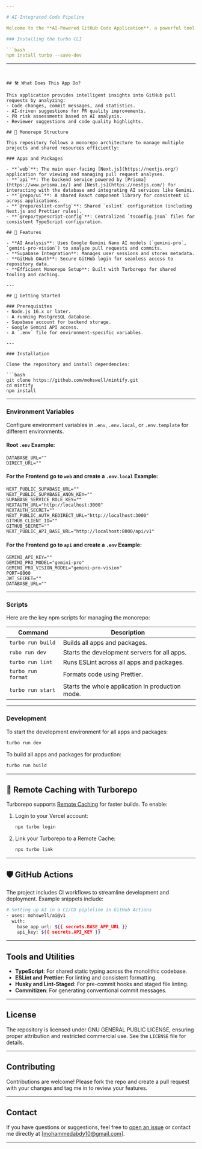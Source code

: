 ```yaml
---

# AI-Integrated Code Pipeline  

Welcome to the **AI-Powered GitHub Code Application**, a powerful tool designed to leverage AI capabilities for analyzing pull requests, commits, and repository data. This monorepo uses [Turborepo](https://turbo.build/repo) for an efficient and scalable monolithic development.

### Installing the turbo CLI

```bash
npm install turbo --save-dev
```

---
```


## 🛠️ What Does This App Do?

This application provides intelligent insights into GitHub pull requests by analyzing:
- Code changes, commit messages, and statistics.
- AI-driven suggestions for PR quality improvements.
- PR risk assessments based on AI analysis.
- Reviewer suggestions and code quality highlights.

## 📂 Monorepo Structure

This repository follows a monorepo architecture to manage multiple projects and shared resources efficiently:

### Apps and Packages

- **`web`**: The main user-facing [Next.js](https://nextjs.org/) application for viewing and managing pull request analyses.
- **`api`**: The backend service powered by [Prisma](https://www.prisma.io/) and [Nest.js](https://nestjs.com/) for interacting with the database and integrating AI services like Gemini.
- **`@repo/ui`**: A shared React component library for consistent UI across applications.
- **`@repo/eslint-config`**: Shared `eslint` configuration (including Next.js and Prettier rules).
- **`@repo/typescript-config`**: Centralized `tsconfig.json` files for consistent TypeScript configuration.

## 🌟 Features

- **AI Analysis**: Uses Google Gemini Nano AI models (`gemini-pro`, `gemini-pro-vision`) to analyze pull requests and commits.
- **Supabase Integration**: Manages user sessions and stores metadata.
- **GitHub OAuth**: Secure GitHub login for seamless access to repository data.
- **Efficient Monorepo Setup**: Built with Turborepo for shared tooling and caching.

---

## 🚀 Getting Started

### Prerequisites
- Node.js 16.x or later.
- A running PostgreSQL database.
- Supabase account for backend storage.
- Google Gemini API access.
- A `.env` file for environment-specific variables.

---

### Installation

Clone the repository and install dependencies:

```bash
git clone https://github.com/mohswell/mintify.git
cd mintify
npm install
```

---

### Environment Variables

Configure environment variables in `.env`, `.env.local`, or `.env.template` for different environments.

#### Root `.env` Example:
```env
DATABASE_URL=""
DIRECT_URL=""
```

#### For the Frontend go to `web` and create a `.env.local` Example:
```env
NEXT_PUBLIC_SUPABASE_URL=""
NEXT_PUBLIC_SUPABASE_ANON_KEY=""
SUPABASE_SERVICE_ROLE_KEY=""
NEXTAUTH_URL="http://localhost:3000"
NEXTAUTH_SECRET=""
NEXT_PUBLIC_AUTH_REDIRECT_URL="http://localhost:3000"
GITHUB_CLIENT_ID=""
GITHUB_SECRET=""
NEXT_PUBLIC_API_BASE_URL="http://localhost:8000/api/v1"
```

#### For the Frontend go to `api` and create a `.env` Example:
```env
GEMINI_API_KEY=""
GEMINI_PRO_MODEL="gemini-pro"
GEMINI_PRO_VISION_MODEL="gemini-pro-vision"
PORT=8000
JWT_SECRET=""
DATABASE_URL=""
```

---

### Scripts

Here are the key npm scripts for managing the monorepo:

| Command           | Description                                              |
|-----------------  |----------------------------------------------------------|
| `turbo run build` | Builds all apps and packages.                            |
| `rubo run dev`    | Starts the development servers for all apps.             |
| `turbo run lint`  | Runs ESLint across all apps and packages.                |
| `turbo run format`| Formats code using Prettier.                             |
| `turbo run start` | Starts the whole application in production mode.         |

---

### Development

To start the development environment for all apps and packages:

```bash
turbo run dev
```

To build all apps and packages for production:

```bash
turbo run build
```

---

## 🧩 Remote Caching with Turborepo

Turborepo supports [Remote Caching](https://turbo.build/repo/docs/core-concepts/remote-caching) for faster builds. To enable:

1. Login to your Vercel account:
   ```bash
   npx turbo login
   ```

2. Link your Turborepo to a Remote Cache:
   ```bash
   npx turbo link
   ```

---

## 🛡️ GitHub Actions

The project includes CI workflows to streamline development and deployment. Example snippets include:

```bash
# Setting up AI in a CI/CD pipleline in GitHub Actions
- uses: mohswell/ai@v1
  with:
    base_app_url: ${{ secrets.BASE_APP_URL }}
    api_key: ${{ secrets.API_KEY }}
```

---

## Tools and Utilities

- **TypeScript**: For shared static typing across the monolithic codebase.
- **ESLint and Prettier**: For linting and consistent formatting.
- **Husky and Lint-Staged**: For pre-commit hooks and staged file linting.
- **Commitizen**: For generating conventional commit messages.

---

## License

The repository is licensed under GNU GENERAL PUBLIC LICENSE, ensuring proper attribution and restricted commercial use. See the `LICENSE` file for details.

---

## Contributing

Contributions are welcome! Please fork the repo and create a pull request with your changes and tag me in to review your features.

---

## Contact

If you have questions or suggestions, feel free to [open an issue](https://github.com/mohswell/mintify/issues) or contact me directly at [mohammedabdy10@gmail.com].

---